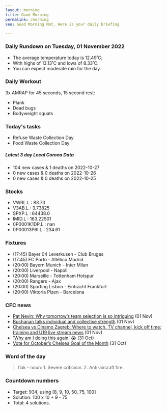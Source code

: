 ```yaml
---
layout: morning
title: Good Morning
permalink: /morning
seo: Good Morning Mat, Here is your daily briefing

---
```


<!-- weather_marker starts -->
### Daily Rundown on Tuesday, 01 November 2022

- The average temperature today is 12.49˚C;
- With highs of 13.13˚C and lows of 8.33˚C.
- You can expect moderate rain for the day.

<!-- weather_marker ends -->

### Daily Workout
<!-- workout_marker starts -->
3x AMRAP for 45 seconds, 15 second rest:

- Plank
- Dead bugs
- Bodyweight squats

<!-- workout_marker ends -->

### Today's tasks
<!-- task_marker starts -->
- Refuse Waste Collection Day
- Food Waste Collection Day

<!-- task_marker ends -->

<!-- c19_marker starts -->
##### Latest 3 day Local Corona Data

- 104 new cases & 1 deaths on 2022-10-27
- 0 new cases & 0 deaths on 2022-10-26
- 0 new cases & 0 deaths on 2022-10-25

<!-- c19_marker ends -->

### Stocks

<!-- stocks_marker starts -->

- VWRL.L : 83.73
- V3AB.L : 3.73825
- SPXP.L : 64438.0
- IMID.L : 163.22501
- 0P0001K1DP.L : nan
- 0P00013P6I.L : 234.61

<!-- stocks_marker ends -->

### Fixtures

<!-- sports_marker starts -->

<ul>
<li>(17:45) Bayer 04 Leverkusen - Club Bruges</li>
<li>(17:45) FC Porto - Atlético Madrid</li>
<li>(20:00) Bayern Munich - Inter Milan</li>
<li>(20:00) Liverpool - Napoli</li>
<li>(20:00) Marseille - Tottenham Hotspur</li>
<li>(20:00) Rangers - Ajax</li>
<li>(20:00) Sporting Lisbon - Eintracht Frankfurt</li>
<li>(20:00) Viktoria Plzen - Barcelona</li>
</ul>

<!-- sports_marker ends -->

### CFC news

<!-- cfc_marker starts -->
- [Pat Nevin: Why tomorrow’s team selection is so intriguing](https://chelseafc.com/en/news/article/pat-nevin-why-tomorrows-team-selection-is-so-intriguing) (01 Nov)
- [Buchanan talks individual and collective strength](https://chelseafc.com/en/news/article/buchanan-talks-individual-and-collective-strength) (01 Nov)
- [Chelsea vs Dinamo Zagreb: Where to watch, TV channel, kick off time; training and U19 live stream news](https://chelseafc.com/en/news/article/chelsea-vs-dinamo-zagreb-where-to-watch-tv-channel-kick-off-time-training) (01 Nov)
- ['Why am I doing this again' 😭](https://chelseafc.com/en/video/why-am-i-doing-this-again-or-chelsea-trending) (31 Oct)
- [Vote for October’s Chelsea Goal of the Month](https://chelseafc.com/en/news/article/vote-for-octobers-chelsea-goal-of-the-month) (31 Oct)

<!-- cfc_marker ends -->

### Word of the day
<!-- word_marker starts -->

 > flak - noun: 1. Severe criticism. 2. Anti-aircraft fire.

<!-- word_marker ends -->

### Countdown numbers
<!-- game_marker starts -->

- Target: 934, using [8, 9, 10, 50, 75, 100]
- Solution: 100 x 10 + 9 - 75
- Total: 4 solutions.

<!-- game_marker ends -->